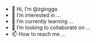 - 👋 Hi, I’m @zgingga
- 👀 I’m interested in ...
- 🌱 I’m currently learning ...
- 💞️ I’m looking to collaborate on ...
- 📫 How to reach me ...

<!---
zgingga/zgingga is a ✨ special ✨ repository because its `README.md` (this file) appears on your GitHub profile.
You can click the Preview link to take a look at your changes.
--->

